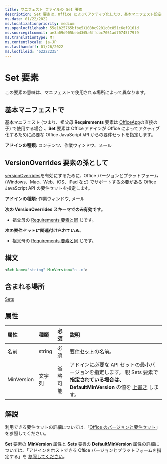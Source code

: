```yaml
---
title: マニフェスト ファイルの Set 要素
description: Set 要素は、Office によってアクティブ化したり、基本マニフェスト設定を上書きしたりするために必要な Office Office アドインに必要な JavaScript API 要件セットを指定します。
ms.date: 01/22/2022
ms.localizationpriority: medium
ms.openlocfilehash: 55e1b25765bfbe53108bc9201c0c851c6ef9161d
ms.sourcegitcommit: ae3a09d905beb4305a6ffcbc7051ad70745f79f9
ms.translationtype: MT
ms.contentlocale: ja-JP
ms.lasthandoff: 01/26/2022
ms.locfileid: "62222235"
---
```

# <a name="set-element"></a>Set 要素

この要素の意味は、マニフェストで使用される場所によって異なります。

## <a name="in-the-base-manifest"></a>基本マニフェストで

基本マニフェスト (つまり、祖父母 **Requirements** 要素は [OfficeApp](officeapp.md)の直接の子) で使用する場合 [](../../develop/office-versions-and-requirement-sets.md#specify-office-applications-and-requirement-sets)**、Set** 要素は Office アドインが Office によってアクティブ化するために必要な Office JavaScript API からの要件セットを指定します。

**アドインの種類:** コンテンツ、作業ウィンドウ、メール

## <a name="as-a-great-grandchild-of-a-versionoverrides-element"></a>VersionOverrides 要素の孫として

[versionOverrides](versionoverrides.md)を有効にするために、Office バージョンとプラットフォーム (Windows、Mac、Web、iOS、iPad など) でサポートする必要がある Office JavaScript API の要件セットを指定します。 [](../../develop/office-versions-and-requirement-sets.md#specify-office-applications-and-requirement-sets)

**アドインの種類:** 作業ウィンドウ, メール

**次の VersionOverrides スキーマでのみ有効です**。

- 祖父母の [Requirements 要素と同](requirements.md) じです。

**次の要件セットに関連付けられている**。

- 祖父母の [Requirements 要素と同](requirements.md) じです。

## <a name="syntax"></a>構文

```XML
<Set Name="string" MinVersion="n .n">
```

## <a name="contained-in"></a>含まれる場所

[Sets](sets.md)

## <a name="attributes"></a>属性

|属性|種類|必須|説明|
|:-----|:-----|:-----|:-----|
|名前|string|必須|[要件セット](../../develop/office-versions-and-requirement-sets.md)の名前。|
|MinVersion|文字列|省略可能|アドインに必要な API セットの最小バージョンを指定します。 親 Sets 要素で **指定されている場合は、DefaultMinVersion** の値を [上書き](sets.md) します。|

## <a name="remarks"></a>解説

利用できる要件セットの詳細については、「[Office のバージョンと要件セット](../../develop/office-versions-and-requirement-sets.md)」を参照してください。

**Set** 要素の **MinVersion** 属性と **Sets** 要素の **DefaultMinVersion** 属性の詳細については、「アドインをホストできる Office バージョンとプラットフォームを指定する」を [参照してください](../../develop/specify-office-hosts-and-api-requirements.md#specify-which-office-versions-and-platforms-can-host-your-add-in)。

